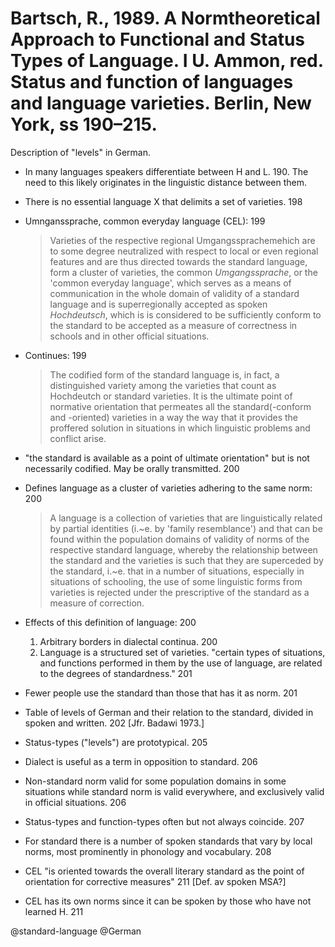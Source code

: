 # Bartsch, R., 1989. A Normtheoretical Approach to Functional and Status Types of Language.  I U. Ammon, red. Status and function of languages and language varieties. Berlin, New York, ss 190–215.

Description of "levels" in German. 

- In many languages speakers differentiate between H and L. 190. The need to this likely originates in the linguistic distance between them.

- There is no essential language X that delimits a set of varieties. 198

- Umnganssprache, common everyday language (CEL): 199

  > Varieties of the respective regional Umgangssprachemehich are to some degree neutralized with respect to local or even regional features and are thus directed towards the standard language, form a cluster of varieties, the common *Umgangssprache*, or the 'common everyday language', which serves as a means of communication in the whole domain of validity of a standard language and is superregionally accepted as spoken *Hochdeutsch*, which is is considered to be sufficiently conform to the standard to be accepted as a measure of correctness in schools and in other official situations.

- Continues: 199

  > The codified form of the standard language is, in fact, a distinguished variety among the varieties that count as Hochdeutch or standard varieties. It is the ultimate point of normative orientation that permeates all the standard(-conform and -oriented) varieties in a way the way that it provides the proffered solution in situations in which linguistic problems and conflict arise.

- "the standard is available as a point of ultimate orientation" but is not necessarily codified. May be orally transmitted. 200

- Defines language as a cluster of varieties adhering to the same norm: 200

  > A language is a collection of varieties that are linguistically related by partial identities (i.~e. by 'family resemblance') and that can be found within the population domains of validity of norms of the respective standard language, whereby the relationship between the standard and the varieties is such that they are superceded by the standard, i.~e. that in a number of situations, especially in situations of schooling, the use of some linguistic forms from varieties is rejected under the prescriptive of the standard as a measure of correction.

- Effects of this definition of language: 200
  1. Arbitrary borders in dialectal continua. 200
  2. Language is a structured set of varieties. "certain types of situations, and functions performed in them by the use of language, are related to the degrees of standardness." 201

- Fewer people use the standard than those that has it as norm. 201

- Table of levels of German and their relation to the standard, divided in spoken and written. 202 [Jfr. Badawi 1973.]

- Status-types ("levels") are prototypical. 205

- Dialect is useful as a term in opposition to standard. 206

- Non-standard norm valid for some population domains in some situations while standard norm is valid everywhere, and exclusively valid in official situations. 206 

- Status-types and function-types often but not always coincide. 207

- For standard there is a number of spoken standards that vary by local norms, most prominently in phonology and vocabulary. 208

- CEL "is oriented towards the overall literary standard as the point of orientation for corrective measures" 211 [Def. av spoken MSA?]

- CEL has its own norms since it can be spoken by those who have not learned H. 211

@standard-language
@German
